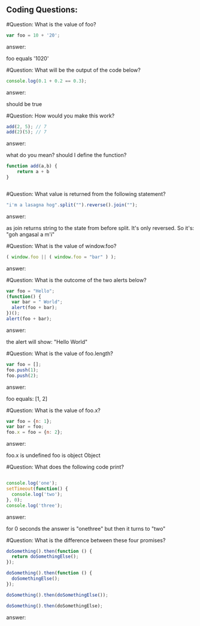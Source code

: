 ## Coding Questions:

#Question: What is the value of foo?

```javascript
var foo = 10 + '20';

```
answer:

foo equals '1020'


#Question: What will be the output of the code below?
```javascript
console.log(0.1 + 0.2 == 0.3);

```
answer:

should be true


#Question: How would you make this work?
```javascript
add(2, 5); // 7
add(2)(5); // 7
```
answer:

what do you mean? should I define the function?

```javascript
function add(a,b) {
    return a + b
}
```

```javascript


```

#Question: What value is returned from the following statement?
```javascript
"i'm a lasagna hog".split("").reverse().join("");

```
answer:

as join returns string to the state from before split. It's only reversed. 
So it's: "goh angasal a m'i"

#Question: What is the value of window.foo?
```javascript
( window.foo || ( window.foo = "bar" ) );

```
answer:



#Question: What is the outcome of the two alerts below?
```javascript
var foo = "Hello";
(function() {
  var bar = " World";
  alert(foo + bar);
})();
alert(foo + bar);

```
answer:

the alert will show: "Hello World"

#Question: What is the value of foo.length?
```javascript
var foo = [];
foo.push(1);
foo.push(2);

```
answer:

foo equals: [1, 2]

#Question: What is the value of foo.x?
```javascript
var foo = {n: 1};
var bar = foo;
foo.x = foo = {n: 2};

```
answer: 

foo.x is undefined 
foo is object Object

#Question: What does the following code print?
```javascript

console.log('one');
setTimeout(function() {
  console.log('two');
}, 0);
console.log('three');
```
answer:

for 0 seconds the answer is "onethree" but then it turns to "two"

#Question: What is the difference between these four promises?
```javascript
doSomething().then(function () {
  return doSomethingElse();
});

doSomething().then(function () {
  doSomethingElse();
});

doSomething().then(doSomethingElse());

doSomething().then(doSomethingElse);

```
answer:
